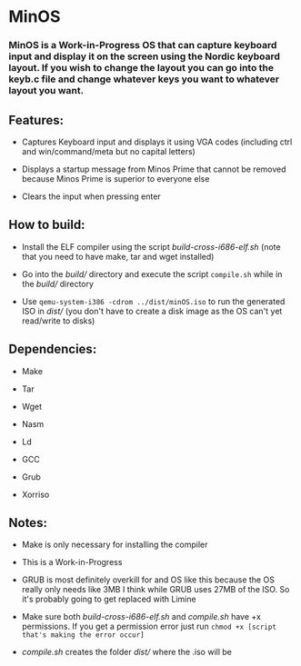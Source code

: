# MinOS

### MinOS is a Work-in-Progress OS that can capture keyboard input and display it on the screen using the Nordic keyboard layout. If you wish to change the layout you can go into the **keyb.c** file and change whatever keys you want to whatever layout you want.


## Features:

- Captures Keyboard input and displays it using VGA codes (including ctrl and win/command/meta but no capital letters)

- Displays a startup message from Minos Prime that cannot be removed because Minos Prime is superior to everyone else

- Clears the input when pressing enter


## How to build:

- Install the ELF compiler using the script *build-cross-i686-elf.sh* (note that you need to have make, tar and wget installed)

- Go into the *build/* directory and execute the script `compile.sh` while in the *build/* directory

- Use `qemu-system-i386 -cdrom ../dist/minOS.iso` to run the generated ISO in *dist/* (you don't have to create a disk image as the OS can't yet read/write to disks)


## Dependencies:

- Make

- Tar

- Wget

- Nasm

- Ld

- GCC

- Grub

- Xorriso


## Notes:

- Make is only necessary for installing the compiler

- This is a Work-in-Progress

- GRUB is most definitely overkill for and OS like this because the OS really only needs like 3MB I think while GRUB uses 27MB of the ISO. So it's probably going to get replaced with Limine

- Make sure both *build-cross-i686-elf.sh* and *compile.sh* have +x permissions. If you get a permission error just run `chmod +x [script that's making the error occur]`

- *compile.sh* creates the folder *dist/* where the .iso will be
